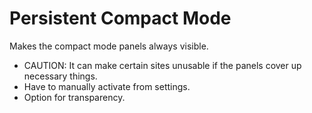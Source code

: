 # Persistent Compact Mode
Makes the compact mode panels always visible.
- CAUTION: It can make certain sites unusable if the panels cover up necessary things.
- Have to manually activate from settings.
- Option for transparency.